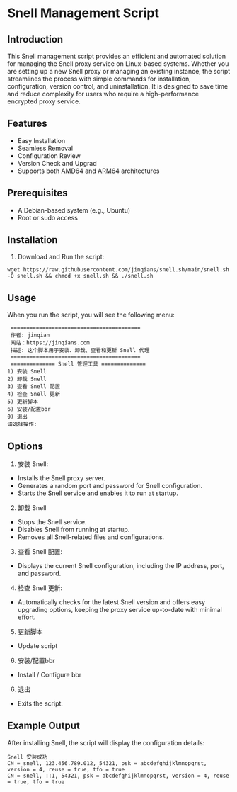 # Snell Management Script

## Introduction
This Snell management script provides an efficient and automated solution for managing the Snell proxy service on Linux-based systems. Whether you are setting up a new Snell proxy or managing an existing instance, the script streamlines the process with simple commands for installation, configuration, version control, and uninstallation. It is designed to save time and reduce complexity for users who require a high-performance encrypted proxy service.


## Features
+ Easy Installation
+ Seamless Removal
+ Configuration Review
+ Version Check and Upgrad
+ Supports both AMD64 and ARM64 architectures

## Prerequisites
+ A Debian-based system (e.g., Ubuntu)
+ Root or sudo access

## Installation
1. Download and Run the script:
```shell
wget https://raw.githubusercontent.com/jinqians/snell.sh/main/snell.sh -O snell.sh && chmod +x snell.sh && ./snell.sh
```


## Usage
When you run the script, you will see the following menu:
```shell
 ========================================= 
 作者: jinqian 
 网站：https://jinqians.com 
 描述: 这个脚本用于安装、卸载、查看和更新 Snell 代理 
 ========================================= 
 ============== Snell 管理工具 ============== 
1) 安装 Snell
2) 卸载 Snell
3) 查看 Snell 配置
4) 检查 Snell 更新
5) 更新脚本
6) 安装/配置bbr
0) 退出
请选择操作:
```

## Options
1. 安装 Snell:
  + Installs the Snell proxy server.
  + Generates a random port and password for Snell configuration.
  + Starts the Snell service and enables it to run at startup.
2. 卸载 Snell
  + Stops the Snell service.
  + Disables Snell from running at startup.
  + Removes all Snell-related files and configurations.
3. 查看 Snell 配置:
  + Displays the current Snell configuration, including the IP address, port, and password.
4. 检查 Snell 更新:
  + Automatically checks for the latest Snell version and offers easy upgrading options, keeping the proxy service up-to-date with minimal effort.
5. 更新脚本
  + Update script
6. 安装/配置bbr
  + Install / Configure bbr
6. 退出
  + Exits the script.

## Example Output
After installing Snell, the script will display the configuration details:
```shell
Snell 安装成功
CN = snell, 123.456.789.012, 54321, psk = abcdefghijklmnopqrst, version = 4, reuse = true, tfo = true
CN = snell, ::1, 54321, psk = abcdefghijklmnopqrst, version = 4, reuse = true, tfo = true

```

